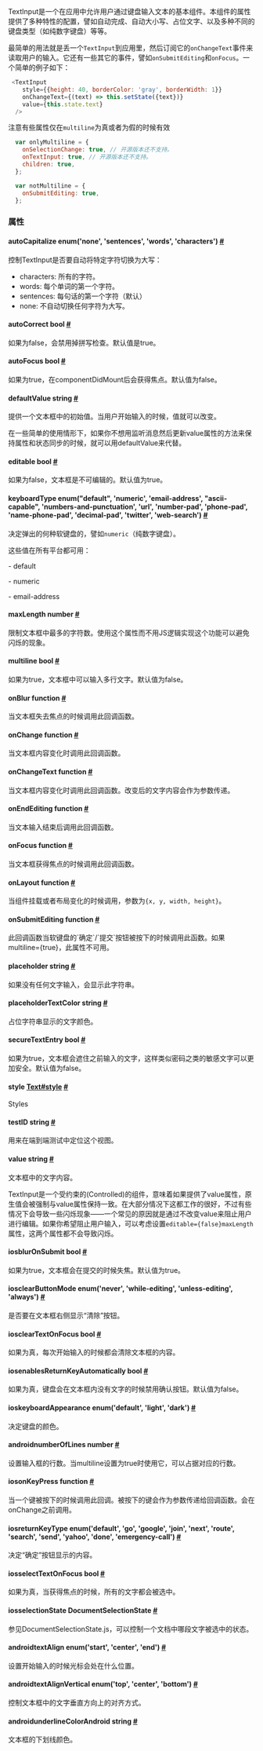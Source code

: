 TextInput是一个在应用中允许用户通过键盘输入文本的基本组件。本组件的属性提供了多种特性的配置，譬如自动完成、自动大小写、占位文字、以及多种不同的键盘类型（如纯数字键盘）等等。

最简单的用法就是丢一个`TextInput`到应用里，然后订阅它的`onChangeText`事件来读取用户的输入。它还有一些其它的事件，譬如`onSubmitEditing`和`onFocus`。一个简单的例子如下：

```javascript
 <TextInput
    style={{height: 40, borderColor: 'gray', borderWidth: 1}}
    onChangeText={(text) => this.setState({text})}
    value={this.state.text}
  />
```

注意有些属性仅在`multiline`为真或者为假的时候有效

```javascript
  var onlyMultiline = {
    onSelectionChange: true, // 开源版本还不支持。
    onTextInput: true, // 开源版本还不支持。
    children: true,
  };

  var notMultiline = {
    onSubmitEditing: true,
  };
```

### 属性

<div class="props">
    <div class="prop">
        <h4 class="propTitle"><a class="anchor" name="autocapitalize"></a>autoCapitalize <span class="propType">enum('none', 'sentences', 'words', 'characters')</span> <a class="hash-link" href="#autocapitalize">#</a></h4>
        <div>
            <p>控制TextInput是否要自动将特定字符切换为大写：</p>
            <ul>
                <li>characters: 所有的字符。</li>
                <li>words: 每个单词的第一个字符。</li>
                <li>sentences: 每句话的第一个字符（默认）</li>
                <li>none: 不自动切换任何字符为大写。</li>
            </ul>
        </div>
    </div>
    <div class="prop">
        <h4 class="propTitle"><a class="anchor" name="autocorrect"></a>autoCorrect <span class="propType">bool</span> <a class="hash-link" href="#autocorrect">#</a></h4>
        <div>
            <p>如果为false，会禁用掉拼写检查。默认值是true。</p>
        </div>
    </div>
    <div class="prop">
        <h4 class="propTitle"><a class="anchor" name="autofocus"></a>autoFocus <span class="propType">bool</span> <a class="hash-link" href="#autofocus">#</a></h4>
        <div>
            <p>如果为true，在componentDidMount后会获得焦点。默认值为false。</p>
        </div>
    </div>
    <div class="prop">
        <h4 class="propTitle"><a class="anchor" name="defaultvalue"></a>defaultValue <span class="propType">string</span> <a class="hash-link" href="#defaultvalue">#</a></h4>
        <div>
            <p>提供一个文本框中的初始值。当用户开始输入的时候，值就可以改变。</p>
            <p>在一些简单的使用情形下，如果你不想用监听消息然后更新value属性的方法来保持属性和状态同步的时候，就可以用defaultValue来代替。</p>
        </div>
    </div>
    <div class="prop">
        <h4 class="propTitle"><a class="anchor" name="editable"></a>editable <span class="propType">bool</span> <a class="hash-link" href="#editable">#</a></h4>
        <div>
            <p>如果为false，文本框是不可编辑的。默认值为true。</p>
        </div>
    </div>
    <div class="prop">
        <h4 class="propTitle"><a class="anchor" name="keyboardtype"></a>keyboardType <span class="propType">enum("default", 'numeric', 'email-address', "ascii-capable", 'numbers-and-punctuation', 'url', 'number-pad', 'phone-pad', 'name-phone-pad', 'decimal-pad', 'twitter', 'web-search')</span> <a class="hash-link" href="#keyboardtype">#</a></h4>
        <div>
            <p>决定弹出的何种软键盘的，譬如<code>numeric</code>（纯数字键盘）。</p>
            <p>这些值在所有平台都可用：</p>
            <p> - default</p>
            <p> - numeric</p>
            <p> - email-address</p>
        </div>
    </div>
    <div class="prop">
        <h4 class="propTitle"><a class="anchor" name="maxlength"></a>maxLength <span class="propType">number</span> <a class="hash-link" href="#maxlength">#</a></h4>
        <div>
            <p>限制文本框中最多的字符数。使用这个属性而不用JS逻辑实现这个功能可以避免闪烁的现象。</p>
        </div>
    </div>
    <div class="prop">
        <h4 class="propTitle"><a class="anchor" name="multiline"></a>multiline <span class="propType">bool</span> <a class="hash-link" href="#multiline">#</a></h4>
        <div>
            <p>如果为true，文本框中可以输入多行文字。默认值为false。</p>
        </div>
    </div>
    <div class="prop">
        <h4 class="propTitle"><a class="anchor" name="onblur"></a>onBlur <span class="propType">function</span> <a class="hash-link" href="#onblur">#</a></h4>
        <div>
            <p>当文本框失去焦点的时候调用此回调函数。</p>
        </div>
    </div>
    <div class="prop">
        <h4 class="propTitle"><a class="anchor" name="onchange"></a>onChange <span class="propType">function</span> <a class="hash-link" href="#onchange">#</a></h4>
        <div>
            <p>当文本框内容变化时调用此回调函数。</p>
        </div>
    </div>
    <div class="prop">
        <h4 class="propTitle"><a class="anchor" name="onchangetext"></a>onChangeText <span class="propType">function</span> <a class="hash-link" href="#onchangetext">#</a></h4>
        <div>
            <p>当文本框内容变化时调用此回调函数。改变后的文字内容会作为参数传递。</p>
        </div>
    </div>
    <div class="prop">
        <h4 class="propTitle"><a class="anchor" name="onendediting"></a>onEndEditing <span class="propType">function</span> <a class="hash-link" href="#onendediting">#</a></h4>
        <div>
            <p>当文本输入结束后调用此回调函数。</p>
        </div>
    </div>
    <div class="prop">
        <h4 class="propTitle"><a class="anchor" name="onfocus"></a>onFocus <span class="propType">function</span> <a class="hash-link" href="#onfocus">#</a></h4>
        <div>
            <p>当文本框获得焦点的时候调用此回调函数。</p>
        </div>
    </div>
    <div class="prop">
        <h4 class="propTitle"><a class="anchor" name="onlayout"></a>onLayout <span class="propType">function</span> <a class="hash-link" href="#onlayout">#</a></h4>
        <div>
            <p>当组件挂载或者布局变化的时候调用，参数为<code>{x, y, width, height}</code>。</p>
        </div>
    </div>
    <div class="prop">
        <h4 class="propTitle"><a class="anchor" name="onsubmitediting"></a>onSubmitEditing <span class="propType">function</span> <a class="hash-link" href="#onsubmitediting">#</a></h4>
        <div>
            <p>此回调函数当软键盘的`确定`/`提交`按钮被按下的时候调用此函数。如果multiline={true}，此属性不可用。</p>
        </div>
    </div>
    <div class="prop">
        <h4 class="propTitle"><a class="anchor" name="placeholder"></a>placeholder <span class="propType">string</span> <a class="hash-link" href="#placeholder">#</a></h4>
        <div>
            <p>如果没有任何文字输入，会显示此字符串。</p>
        </div>
    </div>
    <div class="prop">
        <h4 class="propTitle"><a class="anchor" name="placeholdertextcolor"></a>placeholderTextColor <span class="propType">string</span> <a class="hash-link" href="#placeholdertextcolor">#</a></h4>
        <div>
            <p>占位字符串显示的文字颜色。</p>
        </div>
    </div>
    <div class="prop">
        <h4 class="propTitle"><a class="anchor" name="securetextentry"></a>secureTextEntry <span class="propType">bool</span> <a class="hash-link" href="#securetextentry">#</a></h4>
        <div>
            <p>如果为true，文本框会遮住之前输入的文字，这样类似密码之类的敏感文字可以更加安全。默认值为false。</p>
        </div>
    </div>
    <div class="prop">
        <h4 class="propTitle"><a class="anchor" name="style"></a>style <span class="propType"><a href="text.html#style">Text#style</a></span> <a class="hash-link" href="#style">#</a></h4>
        <div>
            <p>Styles</p>
        </div>
    </div>
    <div class="prop">
        <h4 class="propTitle"><a class="anchor" name="testid"></a>testID <span class="propType">string</span> <a class="hash-link" href="#testid">#</a></h4>
        <div>
            <p>用来在端到端测试中定位这个视图。</p>
        </div>
    </div>
    <div class="prop">
        <h4 class="propTitle"><a class="anchor" name="value"></a>value <span class="propType">string</span> <a class="hash-link" href="#value">#</a></h4>
        <div>
            <p>文本框中的文字内容。</p>
            <p>TextInput是一个受约束的(Controlled)的组件，意味着如果提供了value属性，原生值会被强制与value属性保持一致。在大部分情况下这都工作的很好，不过有些情况下会导致一些闪烁现象——一个常见的原因就是通过不改变value来阻止用户进行编辑。如果你希望阻止用户输入，可以考虑设置<code>editable={false}</code；如果你是希望限制输入的长度，可以考虑设置<code>maxLength</code>属性，这两个属性都不会导致闪烁。</p>
        </div>
    </div>
    <div class="prop">
        <h4 class="propTitle"><a class="anchor" name="bluronsubmit"></a><span class="platform">ios</span>blurOnSubmit <span class="propType">bool</span> <a class="hash-link" href="#bluronsubmit">#</a></h4>
        <div>
            <p>如果为true，文本框会在提交的时候失焦。默认值为true。</p>
        </div>
    </div>
    <div class="prop">
        <h4 class="propTitle"><a class="anchor" name="clearbuttonmode"></a><span class="platform">ios</span>clearButtonMode <span class="propType">enum('never', 'while-editing', 'unless-editing', 'always')</span> <a class="hash-link" href="#clearbuttonmode">#</a></h4>
        <div>
            <p>是否要在文本框右侧显示“清除”按钮。</p>
        </div>
    </div>
    <div class="prop">
        <h4 class="propTitle"><a class="anchor" name="cleartextonfocus"></a><span class="platform">ios</span>clearTextOnFocus <span class="propType">bool</span> <a class="hash-link" href="#cleartextonfocus">#</a></h4>
        <div>
            <p>如果为真，每次开始输入的时候都会清除文本框的内容。</p>
        </div>
    </div>
    <div class="prop">
        <h4 class="propTitle"><a class="anchor" name="enablesreturnkeyautomatically"></a><span class="platform">ios</span>enablesReturnKeyAutomatically <span class="propType">bool</span> <a class="hash-link" href="#enablesreturnkeyautomatically">#</a></h4>
        <div>
            <p>如果为真，键盘会在文本框内没有文字的时候禁用确认按钮。默认值为false。</p>
        </div>
    </div>
    <div class="prop">
        <h4 class="propTitle"><a class="anchor" name="keyboardappearance"></a><span class="platform">ios</span>keyboardAppearance <span class="propType">enum('default', 'light', 'dark')</span> <a class="hash-link" href="#keyboardappearance">#</a></h4>
        <div>
            <p>决定键盘的颜色。</p>
        </div>
    </div>
    <div class="prop">
        <h4 class="propTitle"><a class="anchor" name="numberoflines"></a><span class="platform">android</span>numberOfLines <span class="propType">number</span> <a class="hash-link" href="#numberoflines">#</a></h4>
        <div>
            <p>设置输入框的行数。当multiline设置为true时使用它，可以占据对应的行数。</p>
        </div>
    </div>
    <div class="prop">
        <h4 class="propTitle"><a class="anchor" name="onkeypress"></a><span class="platform">ios</span>onKeyPress <span class="propType">function</span> <a class="hash-link" href="#onkeypress">#</a></h4>
        <div>
            <p>当一个键被按下的时候调用此回调。被按下的键会作为参数传递给回调函数。会在onChange之前调用。</p>
        </div>
    </div>
    <div class="prop">
        <h4 class="propTitle"><a class="anchor" name="returnkeytype"></a><span class="platform">ios</span>returnKeyType <span class="propType">enum('default', 'go', 'google', 'join', 'next', 'route', 'search', 'send', 'yahoo', 'done', 'emergency-call')</span> <a class="hash-link" href="#returnkeytype">#</a></h4>
        <div>
            <p>决定“确定”按钮显示的内容。</p>
        </div>
    </div>
    <div class="prop">
        <h4 class="propTitle"><a class="anchor" name="selecttextonfocus"></a><span class="platform">ios</span>selectTextOnFocus <span class="propType">bool</span> <a class="hash-link" href="#selecttextonfocus">#</a></h4>
        <div>
            <p>如果为真，当获得焦点的时候，所有的文字都会被选中。</p>
        </div>
    </div>
    <div class="prop">
        <h4 class="propTitle"><a class="anchor" name="selectionstate"></a><span class="platform">ios</span>selectionState <span class="propType">DocumentSelectionState</span> <a class="hash-link" href="#selectionstate">#</a></h4>
        <div>
            <p>参见DocumentSelectionState.js，可以控制一个文档中哪段文字被选中的状态。</p>
        </div>
    </div>
    <div class="prop">
        <h4 class="propTitle"><a class="anchor" name="textalign"></a><span class="platform">android</span>textAlign <span class="propType">enum('start', 'center', 'end')</span> <a class="hash-link" href="#textalign">#</a></h4>
        <div>
            <p>设置开始输入的时候光标会处在什么位置。</p>
        </div>
    </div>
    <div class="prop">
        <h4 class="propTitle"><a class="anchor" name="textalignvertical"></a><span class="platform">android</span>textAlignVertical <span class="propType">enum('top', 'center', 'bottom')</span> <a class="hash-link" href="#textalignvertical">#</a></h4>
        <div>
            <p>控制文本框中的文字垂直方向上的对齐方式。</p>
        </div>
    </div>
    <div class="prop">
        <h4 class="propTitle"><a class="anchor" name="underlinecolorandroid"></a><span class="platform">android</span>underlineColorAndroid <span class="propType">string</span> <a class="hash-link" href="#underlinecolorandroid">#</a></h4>
        <div>
            <p>文本框的下划线颜色。</p>
        </div>
    </div>
</div>
